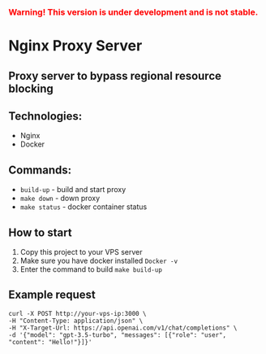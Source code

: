 ### <span style="color: red;">**Warning! This version is under development and is not stable.**</span>
# Nginx Proxy Server
## Proxy server to bypass regional resource blocking

## Technologies:
- Nginx
- Docker

## Commands:
- `build-up` - build and start proxy
- `make down` - down proxy
- `make status` - docker container status

## How to start
1. Copy this project to your VPS server 
2. Make sure you have docker installed `Docker -v`
3. Enter the command to build `make build-up`

## Example request
```
curl -X POST http://your-vps-ip:3000 \
-H "Content-Type: application/json" \
-H "X-Target-Url: https://api.openai.com/v1/chat/completions" \
-d '{"model": "gpt-3.5-turbo", "messages": [{"role": "user", "content": "Hello!"}]}'

```